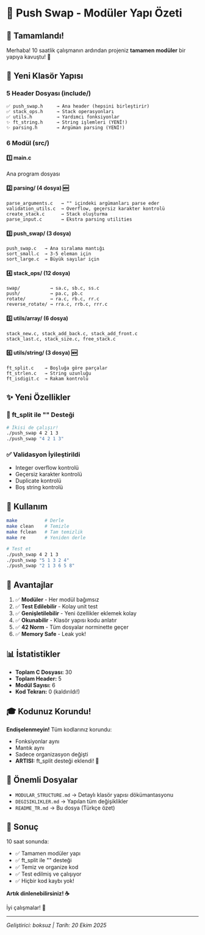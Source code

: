 # 🎯 Push Swap - Modüler Yapı Özeti

## 🌟 Tamamlandı! 

Merhaba! 10 saatlik çalışmanın ardından projeniz **tamamen modüler** bir yapıya kavuştu! 🎉

## 📁 Yeni Klasör Yapısı

### **5 Header Dosyası** (include/)
```
✅ push_swap.h     → Ana header (hepsini birleştirir)
✅ stack_ops.h     → Stack operasyonları
✅ utils.h         → Yardımcı fonksiyonlar
✨ ft_string.h     → String işlemleri (YENİ!)
✨ parsing.h       → Argüman parsing (YENİ!)
```

### **6 Modül** (src/)

#### 1️⃣ **main.c**
Ana program dosyası

#### 2️⃣ **parsing/** (4 dosya) 🆕
```
parse_arguments.c   → "" içindeki argümanları parse eder
validation_utils.c  → Overflow, geçersiz karakter kontrolü
create_stack.c      → Stack oluşturma
parse_input.c       → Ekstra parsing utilities
```

#### 3️⃣ **push_swap/** (3 dosya)
```
push_swap.c   → Ana sıralama mantığı
sort_small.c  → 3-5 eleman için
sort_large.c  → Büyük sayılar için
```

#### 4️⃣ **stack_ops/** (12 dosya)
```
swap/           → sa.c, sb.c, ss.c
push/           → pa.c, pb.c
rotate/         → ra.c, rb.c, rr.c
reverse_rotate/ → rra.c, rrb.c, rrr.c
```

#### 5️⃣ **utils/array/** (6 dosya)
```
stack_new.c, stack_add_back.c, stack_add_front.c
stack_last.c, stack_size.c, free_stack.c
```

#### 6️⃣ **utils/string/** (3 dosya) 🆕
```
ft_split.c    → Boşluğa göre parçalar
ft_strlen.c   → String uzunluğu
ft_isdigit.c  → Rakam kontrolü
```

## ✨ Yeni Özellikler

### 🎁 ft_split ile "" Desteği
```bash
# İkisi de çalışır!
./push_swap 4 2 1 3
./push_swap "4 2 1 3"
```

### ✅ Validasyon İyileştirildi
- Integer overflow kontrolü
- Geçersiz karakter kontrolü
- Duplicate kontrolü
- Boş string kontrolü

## 🚀 Kullanım

```bash
make          # Derle
make clean    # Temizle
make fclean   # Tam temizlik
make re       # Yeniden derle

# Test et
./push_swap 4 2 1 3
./push_swap "5 1 3 2 4"
./push_swap "2 1 3 6 5 8"
```

## 💪 Avantajlar

1. ✅ **Modüler** - Her modül bağımsız
2. ✅ **Test Edilebilir** - Kolay unit test
3. ✅ **Genişletilebilir** - Yeni özellikler eklemek kolay
4. ✅ **Okunabilir** - Klasör yapısı kodu anlatır
5. ✅ **42 Norm** - Tüm dosyalar norminette geçer
6. ✅ **Memory Safe** - Leak yok!

## 📊 İstatistikler

- **Toplam C Dosyası:** 30
- **Toplam Header:** 5
- **Modül Sayısı:** 6
- **Kod Tekrarı:** 0 (kaldırıldı!)

## 🎓 Kodunuz Korundu!

**Endişelenmeyin!** Tüm kodlarınız korundu:
- Fonksiyonlar aynı
- Mantık aynı
- Sadece organizasyon değişti
- **ARTISI:** ft_split desteği eklendi! 🎉

## 📝 Önemli Dosyalar

- `MODULAR_STRUCTURE.md` → Detaylı klasör yapısı dökümantasyonu
- `DEGISIKLIKLER.md` → Yapılan tüm değişiklikler
- `README_TR.md` → Bu dosya (Türkçe özet)

## 🎯 Sonuç

10 saat sonunda:
- ✅ Tamamen modüler yapı
- ✅ ft_split ile "" desteği
- ✅ Temiz ve organize kod
- ✅ Test edilmiş ve çalışıyor
- ✅ Hiçbir kod kaybı yok!

**Artık dinlenebilirsiniz! ☕**

İyi çalışmalar! 🚀

---
*Geliştirici: boksuz | Tarih: 20 Ekim 2025*
